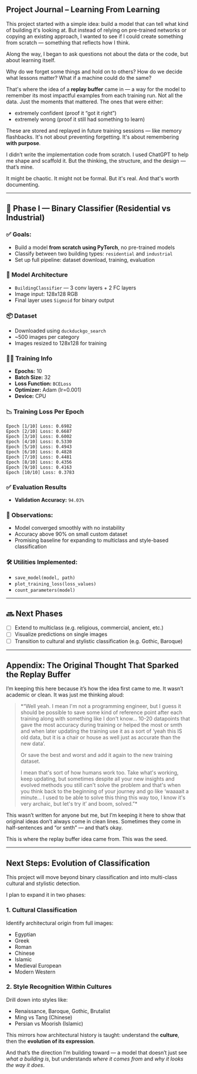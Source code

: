 ## Project Journal – Learning From Learning

This project started with a simple idea: build a model that can tell what kind of building it's looking at. But instead of relying on pre-trained networks or copying an existing approach, I wanted to see if I could create something from scratch — something that reflects how I think.

Along the way, I began to ask questions not about the data or the code, but about learning itself.

Why do we forget some things and hold on to others?
How do we decide what lessons matter?
What if a machine could do the same?

That's where the idea of a **replay buffer** came in — a way for the model to remember its most impactful examples from each training run. Not all the data. Just the moments that mattered. The ones that were either:
- extremely confident (proof it “got it right”)
- extremely wrong (proof it still had something to learn)

These are stored and replayed in future training sessions — like memory flashbacks. It's not about preventing forgetting. It's about remembering **with purpose**.

I didn’t write the implementation code from scratch. I used ChatGPT to help me shape and scaffold it. But the thinking, the structure, and the design — that’s mine.

It might be chaotic. It might not be formal. But it's real. And that's worth documenting.

---
## 🧠 Phase I — Binary Classifier (Residential vs Industrial)

### ✅ Goals:
- Build a model **from scratch using PyTorch**, no pre-trained models
- Classify between two building types: `residential` and `industrial`
- Set up full pipeline: dataset download, training, evaluation

### 🔧 Model Architecture
- `BuildingClassifier` — 3 conv layers + 2 FC layers
- Image input: 128x128 RGB
- Final layer uses `Sigmoid` for binary output

### 📦 Dataset
- Downloaded using `duckduckgo_search`
- ~500 images per category
- Images resized to 128x128 for training

### 🏋️‍♂️ Training Info
- **Epochs:** 10
- **Batch Size:** 32
- **Loss Function:** `BCELoss`
- **Optimizer:** Adam (lr=0.001)
- **Device:** CPU

### 📉 Training Loss Per Epoch
```
Epoch [1/10] Loss: 0.6982
Epoch [2/10] Loss: 0.6687
Epoch [3/10] Loss: 0.6002
Epoch [4/10] Loss: 0.5330
Epoch [5/10] Loss: 0.4943
Epoch [6/10] Loss: 0.4828
Epoch [7/10] Loss: 0.4481
Epoch [8/10] Loss: 0.4356
Epoch [9/10] Loss: 0.4163
Epoch [10/10] Loss: 0.3783
```

### ✅ Evaluation Results
- **Validation Accuracy:** `94.03%`

### 🧪 Observations:
- Model converged smoothly with no instability
- Accuracy above 90% on small custom dataset
- Promising baseline for expanding to multiclass and style-based classification

### 🛠️ Utilities Implemented:
- `save_model(model, path)`
- `plot_training_loss(loss_values)`
- `count_parameters(model)`

---

## 🔜 Next Phases
- [ ] Extend to multiclass (e.g. religious, commercial, ancient, etc.)
- [ ] Visualize predictions on single images
- [ ] Transition to cultural and stylistic classification (e.g. Gothic, Baroque)

---

## Appendix: The Original Thought That Sparked the Replay Buffer

I’m keeping this here because it’s how the idea first came to me. It wasn’t academic or clean. It was just me thinking aloud:

> *“Well yeah. I mean I'm not a programming engineer, but I guess it should be possible to save some kind of reference point after each training along with something like I don't know... 10-20 datapoints that gave the most accuracy during training or helped the most or smth and when later updating the training use it as a sort of ‘yeah this IS old data, but it is a chair or house as well just as accurate than the new data’.  
>  
> Or save the best and worst and add it again to the new training dataset.  
>  
> I mean that's sort of how humans work too. Take what's working, keep updating, but sometimes despite all your new insights and evolved methods you still can't solve the problem and that's when you think back to the beginning of your journey and go like ‘waaaait a minute... I used to be able to solve this thing this way too, I know it's very archaic, but let's try it’ and boom, solved.”*

This wasn’t written for anyone but me, but I’m keeping it here to show that original ideas don’t always come in clean lines. Sometimes they come in half-sentences and “or smth” — and that’s okay.

This is where the replay buffer idea came from. This was the seed.

---

## Next Steps: Evolution of Classification

This project will move beyond binary classification and into multi-class cultural and stylistic detection.

I plan to expand it in two phases:

### 1. Cultural Classification
Identify architectural origin from full images:
- Egyptian
- Greek
- Roman
- Chinese
- Islamic
- Medieval European
- Modern Western

### 2. Style Recognition Within Cultures
Drill down into styles like:
- Renaissance, Baroque, Gothic, Brutalist
- Ming vs Tang (Chinese)
- Persian vs Moorish (Islamic)

This mirrors how architectural history is taught: understand the **culture**, then the **evolution of its expression**.

And that’s the direction I’m building toward — a model that doesn’t just see *what a building is*, but understands *where it comes from* and *why it looks the way it does*.
